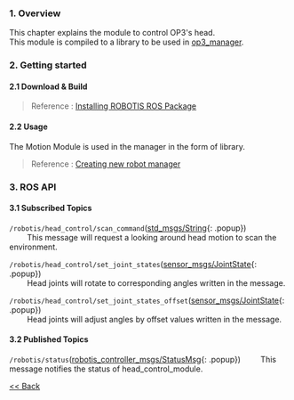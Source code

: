### 1. Overview
This chapter explains the module to control OP3's head.  
This module is compiled to a library to be used in [op3_manager].  


### 2. Getting started  
#### 2.1 Download & Build
 > Reference : [Installing ROBOTIS ROS Package]    

#### 2.2 Usage
The Motion Module is used in the manager in the form of library.  
> Reference : [Creating new robot manager]

### 3. ROS API
#### 3.1 Subscribed Topics
`/robotis/head_control/scan_command`([std_msgs/String]{: .popup})  
&emsp;&emsp; This message will request a looking around head motion to scan the environment.  

`/robotis/head_control/set_joint_states`([sensor_msgs/JointState]{: .popup})  
&emsp;&emsp; Head joints will rotate to corresponding angles written in the message.  

`/robotis/head_control/set_joint_states_offset`([sensor_msgs/JointState]{: .popup})  
&emsp;&emsp; Head joints will adjust angles by offset values written in the message.  


#### 3.2 Published Topics
`/robotis/status`([robotis_controller_msgs/StatusMsg]{: .popup})
&emsp;&emsp; This message notifies the status of head_control_module.  


[&lt;&lt; Back]

[std_msgs/String]:/docs/en/popup/std_msgs_string/
[sensor_msgs/JointState]:/docs/en/popup/sensor_msgs_JointState_msg/
[Creating new robot manager]:[Creating-new-robot-manager.md]
[robotis_controller_msgs/StatusMsg]:/docs/en/popup/StatusMsg.msg/


[Installing ROBOTIS ROS Package]:OP3_Recovery_of_ROBOTIS_OP3#24_installation_robotis_ros_packages.md
[op3_manager]:op3_manager.md

[&lt;&lt; Back]:ROBOTIS-OP3-Modules.md
